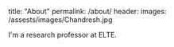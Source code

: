title: "About"
permalink: /about/
header:
	images: /assests/images/Chandresh.jpg

I'm a research professor at ELTE.
